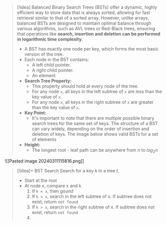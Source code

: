 
> [!idea]
> Balanced Binary Search Trees (BSTs) offer a dynamic, highly efficient way to store data that is always sorted, allowing for fast retrieval similar to that of a sorted array. However, unlike arrays, balanced BSTs are designed to maintain optimal balance through various algorithms, such as AVL trees or Red-Black trees, ensuring that operations like **search, insertion and deletion can be performed in logarithmic time complexity**.
> 
> - A BST has exactly one node per key, which forms the most basic version of the tree.
> - Each node in the BST contains:
>   - A left child pointer.
>   - A right child pointer.
>   - An element
> - **Search Tree Property:**
>   - This property should hold at every node of the tree.
>   - For any node `x`, all keys in the left subtree of `x` are less than the key value of `x`.
>   - For any node `x`, all keys in the right subtree of `x` are greater than the key value of `x`.
> - **Key Point:**
>   - It's important to note that there are multiple possible binary search trees for the same set of keys. The structure of a BST can vary widely, depending on the order of insertion and deletion of keys. The image below shows valid BSTs for a set of elements
> - **Height:**
> 	- The longest root - leaf path can be anywhere from $n$ to $log_2{n}$

 ![[Pasted image 20240311115816.png]]

> [!idea]+ BST Search
> Search for a key $k$ in a tree $t$.
> - Start at the root
> - At node x, compare x and k
> 	1. If `k = x`, then gound
> 	2. If `k < x`, search in the left subtree of x. If subtree does not exist, return `not found`
> 	3. If `k > x`, search in the right subtree of x. If subtree does not exist, return `not found`
> 	3. 
